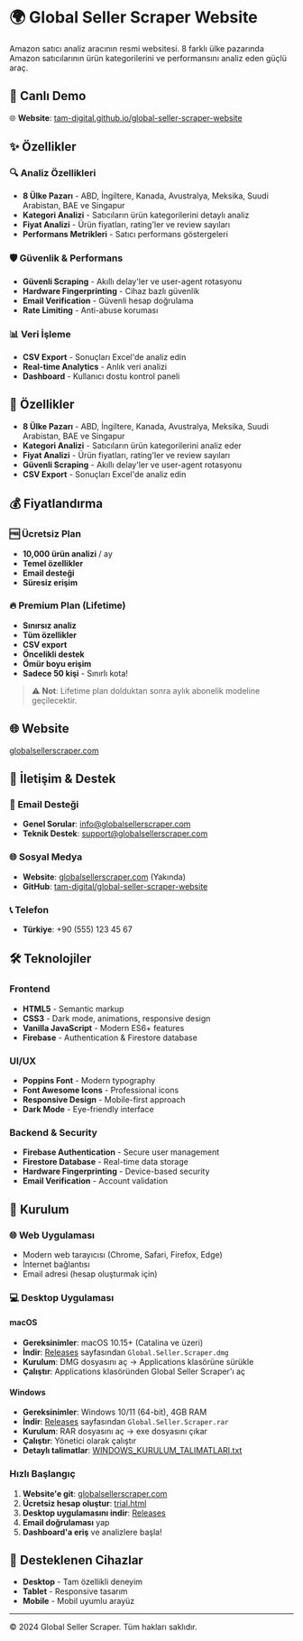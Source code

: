 # 🌍 Global Seller Scraper Website

Amazon satıcı analiz aracının resmi websitesi. 8 farklı ülke pazarında Amazon satıcılarının ürün kategorilerini ve performansını analiz eden güçlü araç.

## 🚀 Canlı Demo

🌐 **Website**: [tam-digital.github.io/global-seller-scraper-website](https://tam-digital.github.io/global-seller-scraper-website)

## ✨ Özellikler

### 🔍 **Analiz Özellikleri**
- **8 Ülke Pazarı** - ABD, İngiltere, Kanada, Avustralya, Meksika, Suudi Arabistan, BAE ve Singapur
- **Kategori Analizi** - Satıcıların ürün kategorilerini detaylı analiz
- **Fiyat Analizi** - Ürün fiyatları, rating'ler ve review sayıları
- **Performans Metrikleri** - Satıcı performans göstergeleri

### 🛡️ **Güvenlik & Performans**
- **Güvenli Scraping** - Akıllı delay'ler ve user-agent rotasyonu
- **Hardware Fingerprinting** - Cihaz bazlı güvenlik
- **Email Verification** - Güvenli hesap doğrulama
- **Rate Limiting** - Anti-abuse koruması

### 📊 **Veri İşleme**
- **CSV Export** - Sonuçları Excel'de analiz edin
- **Real-time Analytics** - Anlık veri analizi
- **Dashboard** - Kullanıcı dostu kontrol paneli

## 🚀 Özellikler

- **8 Ülke Pazarı** - ABD, İngiltere, Kanada, Avustralya, Meksika, Suudi Arabistan, BAE ve Singapur
- **Kategori Analizi** - Satıcıların ürün kategorilerini analiz eder
- **Fiyat Analizi** - Ürün fiyatları, rating'ler ve review sayıları
- **Güvenli Scraping** - Akıllı delay'ler ve user-agent rotasyonu
- **CSV Export** - Sonuçları Excel'de analiz edin

## 💰 Fiyatlandırma

### 🆓 **Ücretsiz Plan**
- **10,000 ürün analizi** / ay
- **Temel özellikler**
- **Email desteği**
- **Süresiz erişim**

### 🔥 **Premium Plan** (Lifetime)
- **Sınırsız analiz**
- **Tüm özellikler**
- **CSV export**
- **Öncelikli destek**
- **Ömür boyu erişim**
- **Sadece 50 kişi** - Sınırlı kota!

> ⚠️ **Not**: Lifetime plan dolduktan sonra aylık abonelik modeline geçilecektir.

## 🌐 Website

[globalsellerscraper.com](https://globalsellerscraper.com)

## 📧 İletişim & Destek

### **📧 Email Desteği**
- **Genel Sorular**: info@globalsellerscraper.com
- **Teknik Destek**: support@globalsellerscraper.com

### **🌐 Sosyal Medya**
- **Website**: [globalsellerscraper.com](https://globalsellerscraper.com) (Yakında)
- **GitHub**: [tam-digital/global-seller-scraper-website](https://github.com/tam-digital/global-seller-scraper-website)

### **📞 Telefon**
- **Türkiye**: +90 (555) 123 45 67

## 🛠️ Teknolojiler

### **Frontend**
- **HTML5** - Semantic markup
- **CSS3** - Dark mode, animations, responsive design
- **Vanilla JavaScript** - Modern ES6+ features
- **Firebase** - Authentication & Firestore database

### **UI/UX**
- **Poppins Font** - Modern typography
- **Font Awesome Icons** - Professional icons
- **Responsive Design** - Mobile-first approach
- **Dark Mode** - Eye-friendly interface

### **Backend & Security**
- **Firebase Authentication** - Secure user management
- **Firestore Database** - Real-time data storage
- **Hardware Fingerprinting** - Device-based security
- **Email Verification** - Account validation

## 🚀 Kurulum

### **🌐 Web Uygulaması**
- Modern web tarayıcısı (Chrome, Safari, Firefox, Edge)
- İnternet bağlantısı
- Email adresi (hesap oluşturmak için)

### **💻 Desktop Uygulaması**

#### **macOS**
- **Gereksinimler**: macOS 10.15+ (Catalina ve üzeri)
- **İndir**: [Releases](https://github.com/tam-digital/global-seller-scraper-website/releases) sayfasından `Global.Seller.Scraper.dmg`
- **Kurulum**: DMG dosyasını aç → Applications klasörüne sürükle
- **Çalıştır**: Applications klasöründen Global Seller Scraper'ı aç

#### **Windows**
- **Gereksinimler**: Windows 10/11 (64-bit), 4GB RAM
- **İndir**: [Releases](https://github.com/tam-digital/global-seller-scraper-website/releases) sayfasından `Global.Seller.Scraper.rar`
- **Kurulum**: RAR dosyasını aç → exe dosyasını çıkar
- **Çalıştır**: Yönetici olarak çalıştır
- **Detaylı talimatlar**: [WINDOWS_KURULUM_TALIMATLARI.txt](WINDOWS_KURULUM_TALIMATLARI.txt)

### **Hızlı Başlangıç**
1. **Website'e git**: [globalsellerscraper.com](https://globalsellerscraper.com)
2. **Ücretsiz hesap oluştur**: [trial.html](https://globalsellerscraper.com/trial.html)
3. **Desktop uygulamasını indir**: [Releases](https://github.com/tam-digital/global-seller-scraper-website/releases)
3. **Email doğrulaması** yap
4. **Dashboard'a eriş** ve analizlere başla!

## 📱 Desteklenen Cihazlar

- **Desktop** - Tam özellikli deneyim
- **Tablet** - Responsive tasarım
- **Mobile** - Mobil uyumlu arayüz

---

© 2024 Global Seller Scraper. Tüm hakları saklıdır. 